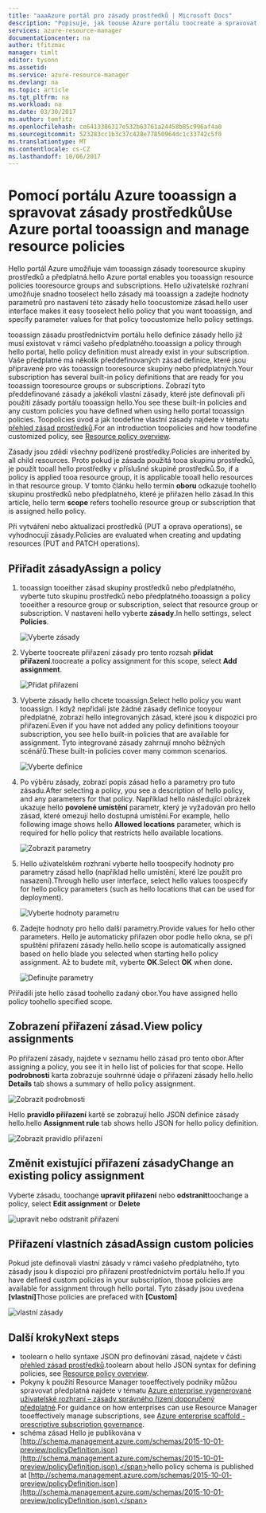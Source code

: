 ```yaml
---
title: "aaaAzure portál pro zásady prostředků | Microsoft Docs"
description: "Popisuje, jak toouse Azure portálu toocreate a spravovat zásady Resource Manager. Zásady můžete použít na hello předplatné nebo prostředek skupiny."
services: azure-resource-manager
documentationcenter: na
author: tfitzmac
manager: timlt
editor: tysonn
ms.assetid: 
ms.service: azure-resource-manager
ms.devlang: na
ms.topic: article
ms.tgt_pltfrm: na
ms.workload: na
ms.date: 03/30/2017
ms.author: tomfitz
ms.openlocfilehash: ce6413386317e532b63761a24458b85c996af4a0
ms.sourcegitcommit: 523283cc1b3c37c428e77850964dc1c33742c5f0
ms.translationtype: MT
ms.contentlocale: cs-CZ
ms.lasthandoff: 10/06/2017
---
```

# <a name="use-azure-portal-tooassign-and-manage-resource-policies"></a><span data-ttu-id="9b806-104">Pomocí portálu Azure tooassign a spravovat zásady prostředků</span><span class="sxs-lookup"><span data-stu-id="9b806-104">Use Azure portal tooassign and manage resource policies</span></span>
<span data-ttu-id="9b806-105">Hello portál Azure umožňuje vám tooassign zásady tooresource skupiny prostředků a předplatná.</span><span class="sxs-lookup"><span data-stu-id="9b806-105">hello Azure portal enables you tooassign resource policies tooresource groups and subscriptions.</span></span> <span data-ttu-id="9b806-106">Hello uživatelské rozhraní umožňuje snadno tooselect hello zásady má tooassign a zadejte hodnoty parametrů pro nastavení této zásady hello toocustomize zásad.</span><span class="sxs-lookup"><span data-stu-id="9b806-106">hello user interface makes it easy tooselect hello policy that you want tooassign, and specify parameter values for that policy toocustomize hello policy settings.</span></span> 

<span data-ttu-id="9b806-107">tooassign zásadu prostřednictvím portálu hello definice zásady hello již musí existovat v rámci vašeho předplatného.</span><span class="sxs-lookup"><span data-stu-id="9b806-107">tooassign a policy through hello portal, hello policy definition must already exist in your subscription.</span></span> <span data-ttu-id="9b806-108">Vaše předplatné má několik předdefinovaných zásad definice, které jsou připravené pro vás tooassign tooresource skupiny nebo předplatných.</span><span class="sxs-lookup"><span data-stu-id="9b806-108">Your subscription has several built-in policy definitions that are ready for you tooassign tooresource groups or subscriptions.</span></span> <span data-ttu-id="9b806-109">Zobrazí tyto předdefinované zásady a jakékoli vlastní zásady, které jste definovali při použití zásady portálu tooassign hello.</span><span class="sxs-lookup"><span data-stu-id="9b806-109">You see these built-in policies and any custom policies you have defined when using hello portal tooassign policies.</span></span> <span data-ttu-id="9b806-110">Toopolicies úvod a jak toodefine vlastní zásady najdete v tématu [přehled zásad prostředků](resource-manager-policy.md).</span><span class="sxs-lookup"><span data-stu-id="9b806-110">For an introduction toopolicies and how toodefine customized policy, see [Resource policy overview](resource-manager-policy.md).</span></span>

<span data-ttu-id="9b806-111">Zásady jsou zdědí všechny podřízené prostředky.</span><span class="sxs-lookup"><span data-stu-id="9b806-111">Policies are inherited by all child resources.</span></span> <span data-ttu-id="9b806-112">Proto pokud je zásada použitá tooa skupinu prostředků, je použít tooall hello prostředky v příslušné skupině prostředků.</span><span class="sxs-lookup"><span data-stu-id="9b806-112">So, if a policy is applied tooa resource group, it is applicable tooall hello resources in that resource group.</span></span> <span data-ttu-id="9b806-113">V tomto článku hello termín **oboru** odkazuje toohello skupinu prostředků nebo předplatného, které je přiřazen hello zásad.</span><span class="sxs-lookup"><span data-stu-id="9b806-113">In this article, hello term **scope** refers toohello resource group or subscription that is assigned hello policy.</span></span> 

<span data-ttu-id="9b806-114">Při vytváření nebo aktualizaci prostředků (PUT a oprava operations), se vyhodnocují zásady.</span><span class="sxs-lookup"><span data-stu-id="9b806-114">Policies are evaluated when creating and updating resources (PUT and PATCH operations).</span></span>

## <a name="assign-a-policy"></a><span data-ttu-id="9b806-115">Přiřadit zásady</span><span class="sxs-lookup"><span data-stu-id="9b806-115">Assign a policy</span></span>

1. <span data-ttu-id="9b806-116">tooassign tooeither zásad skupiny prostředků nebo předplatného, vyberte tuto skupinu prostředků nebo předplatného.</span><span class="sxs-lookup"><span data-stu-id="9b806-116">tooassign a policy tooeither a resource group or subscription, select that resource group or subscription.</span></span> <span data-ttu-id="9b806-117">V nastavení hello vyberte **zásady**.</span><span class="sxs-lookup"><span data-stu-id="9b806-117">In hello settings, select **Policies**.</span></span>

   ![Vyberte zásady](./media/resource-manager-policy-portal/select-policies.png)

2. <span data-ttu-id="9b806-119">Vyberte toocreate přiřazení zásady pro tento rozsah **přidat přiřazení**.</span><span class="sxs-lookup"><span data-stu-id="9b806-119">toocreate a policy assignment for this scope, select **Add assignment**.</span></span>

   ![Přidat přiřazení](./media/resource-manager-policy-portal/add-assignment.png)

3. <span data-ttu-id="9b806-121">Vyberte zásady hello chcete tooassign.</span><span class="sxs-lookup"><span data-stu-id="9b806-121">Select hello policy you want tooassign.</span></span> <span data-ttu-id="9b806-122">I když nepřidali jste žádné zásady definice tooyour předplatné, zobrazí hello integrovaných zásad, které jsou k dispozici pro přiřazení.</span><span class="sxs-lookup"><span data-stu-id="9b806-122">Even if you have not added any policy definitions tooyour subscription, you see hello built-in policies that are available for assignment.</span></span> <span data-ttu-id="9b806-123">Tyto integrované zásady zahrnují mnoho běžných scénářů.</span><span class="sxs-lookup"><span data-stu-id="9b806-123">These built-in policies cover many common scenarios.</span></span>

   ![Vyberte definice](./media/resource-manager-policy-portal/select-definition.png)

4. <span data-ttu-id="9b806-125">Po výběru zásady, zobrazí popis zásad hello a parametry pro tuto zásadu.</span><span class="sxs-lookup"><span data-stu-id="9b806-125">After selecting a policy, you see a description of hello policy, and any parameters for that policy.</span></span> <span data-ttu-id="9b806-126">Například hello následující obrázek ukazuje hello **povolené umístění** parametr, který je vyžadován pro hello zásad, které omezují hello dostupná umístění.</span><span class="sxs-lookup"><span data-stu-id="9b806-126">For example, hello following image shows hello **Allowed locations** parameter, which is required for hello policy that restricts hello available locations.</span></span>

   ![Zobrazit parametry](./media/resource-manager-policy-portal/show-parameters.png)

5. <span data-ttu-id="9b806-128">Hello uživatelském rozhraní vyberte hello toospecify hodnoty pro parametry zásad hello (například hello umístění, které lze použít pro nasazení).</span><span class="sxs-lookup"><span data-stu-id="9b806-128">Through hello user interface, select hello values toospecify for hello policy parameters (such as hello locations that can be used for deployment).</span></span>

   ![Vyberte hodnoty parametru](./media/resource-manager-policy-portal/select-parameters.png)

6. <span data-ttu-id="9b806-130">Zadejte hodnoty pro hello další parametry.</span><span class="sxs-lookup"><span data-stu-id="9b806-130">Provide values for hello other parameters.</span></span> <span data-ttu-id="9b806-131">Hello je automaticky přiřazen obor podle hello okna, se při spuštění přiřazení zásady hello.</span><span class="sxs-lookup"><span data-stu-id="9b806-131">hello scope is automatically assigned based on hello blade you selected when starting hello policy assignment.</span></span> <span data-ttu-id="9b806-132">Až to budete mít, vyberte **OK**.</span><span class="sxs-lookup"><span data-stu-id="9b806-132">Select **OK** when done.</span></span>

   ![Definujte parametry](./media/resource-manager-policy-portal/define-parameters.png)

  <span data-ttu-id="9b806-134">Přiřadili jste hello zásad toohello zadaný obor.</span><span class="sxs-lookup"><span data-stu-id="9b806-134">You have assigned hello policy toohello specified scope.</span></span>

## <a name="view-policy-assignments"></a><span data-ttu-id="9b806-135">Zobrazení přiřazení zásad.</span><span class="sxs-lookup"><span data-stu-id="9b806-135">View policy assignments</span></span>

<span data-ttu-id="9b806-136">Po přiřazení zásady, najdete v seznamu hello zásad pro tento obor.</span><span class="sxs-lookup"><span data-stu-id="9b806-136">After assigning a policy, you see it in hello list of policies for that scope.</span></span> <span data-ttu-id="9b806-137">Hello **podrobnosti** karta zobrazuje souhrnné údaje o přiřazení zásady hello.</span><span class="sxs-lookup"><span data-stu-id="9b806-137">hello **Details** tab shows a summary of hello policy assignment.</span></span>

![Zobrazit podrobnosti](./media/resource-manager-policy-portal/show-details.png)

<span data-ttu-id="9b806-139">Hello **pravidlo přiřazení** kartě se zobrazují hello JSON definice zásady hello.</span><span class="sxs-lookup"><span data-stu-id="9b806-139">hello **Assignment rule** tab shows hello JSON for hello policy definition.</span></span>

![Zobrazit pravidlo přiřazení](./media/resource-manager-policy-portal/show-assignment-rule.png)

## <a name="change-an-existing-policy-assignment"></a><span data-ttu-id="9b806-141">Změnit existující přiřazení zásady</span><span class="sxs-lookup"><span data-stu-id="9b806-141">Change an existing policy assignment</span></span>

<span data-ttu-id="9b806-142">Vyberte zásadu, toochange **upravit přiřazení** nebo **odstranit**</span><span class="sxs-lookup"><span data-stu-id="9b806-142">toochange a policy, select **Edit assignment** or **Delete**</span></span>

![upravit nebo odstranit přiřazení](./media/resource-manager-policy-portal/edit-delete-policy.png)

## <a name="assign-custom-policies"></a><span data-ttu-id="9b806-144">Přiřazení vlastních zásad</span><span class="sxs-lookup"><span data-stu-id="9b806-144">Assign custom policies</span></span>

<span data-ttu-id="9b806-145">Pokud jste definovali vlastní zásady v rámci vašeho předplatného, tyto zásady jsou k dispozici pro přiřazení prostřednictvím portálu hello.</span><span class="sxs-lookup"><span data-stu-id="9b806-145">If you have defined custom policies in your subscription, those policies are available for assignment through hello portal.</span></span> <span data-ttu-id="9b806-146">Tyto zásady jsou uvedena **[vlastní]**</span><span class="sxs-lookup"><span data-stu-id="9b806-146">Those policies are prefaced with **[Custom]**</span></span>

![vlastní zásady](./media/resource-manager-policy-portal/show-custom-policy.png)

## <a name="next-steps"></a><span data-ttu-id="9b806-148">Další kroky</span><span class="sxs-lookup"><span data-stu-id="9b806-148">Next steps</span></span>
* <span data-ttu-id="9b806-149">toolearn o hello syntaxe JSON pro definování zásad, najdete v části [přehled zásad prostředků](resource-manager-policy.md).</span><span class="sxs-lookup"><span data-stu-id="9b806-149">toolearn about hello JSON syntax for defining policies, see [Resource policy overview](resource-manager-policy.md).</span></span>
* <span data-ttu-id="9b806-150">Pokyny k použití Resource Manager tooeffectively podniky můžou spravovat předplatná najdete v tématu [Azure enterprise vygenerované uživatelské rozhraní – zásady správného řízení doporučený předplatné](resource-manager-subscription-governance.md).</span><span class="sxs-lookup"><span data-stu-id="9b806-150">For guidance on how enterprises can use Resource Manager tooeffectively manage subscriptions, see [Azure enterprise scaffold - prescriptive subscription governance](resource-manager-subscription-governance.md).</span></span>
* <span data-ttu-id="9b806-151">schéma zásad Hello je publikována v [http://schema.management.azure.com/schemas/2015-10-01-preview/policyDefinition.json](http://schema.management.azure.com/schemas/2015-10-01-preview/policyDefinition.json).</span><span class="sxs-lookup"><span data-stu-id="9b806-151">hello policy schema is published at [http://schema.management.azure.com/schemas/2015-10-01-preview/policyDefinition.json](http://schema.management.azure.com/schemas/2015-10-01-preview/policyDefinition.json).</span></span> 

